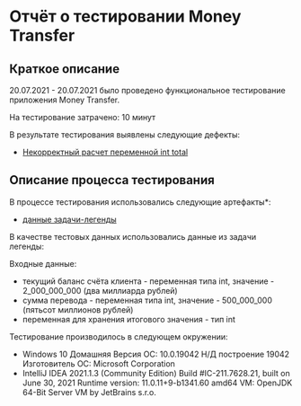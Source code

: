 # Отчёт о тестировании Money Transfer

## Краткое описание

20.07.2021 - 20.07.2021 было проведено функциональное тестирование приложения Money Transfer.

На тестирование затрачено: 10 минут

В результате тестирования выявлены следующие дефекты:
* [Некорректный расчет переменной int total](https://github.com/Milaaver/Money-Transfer/issues/1)


## Описание процесса тестирования

В процессе тестирования использовались следующие артефакты*:
* [данные задачи-легенды](https://github.com/netology-code/javaqa-homeworks/tree/master/programming#%D0%B7%D0%B0%D0%B4%D0%B0%D1%87%D0%B0-1---money-transfer)


В качестве тестовых данных использовались данные из задачи легенды:

Входные данные:

* текущий баланс счёта клиента - переменная типа int, значение - 2_000_000_000 (два миллиарда рублей)
* сумма перевода - переменная типа int, значение - 500_000_000 (пятьсот миллионов рублей)
* переменная для хранения итогового значения - тип int

Тестирование производилось в следующем окружении:
* Windows 10 Домашняя
Версия ОС:                        10.0.19042 Н/Д построение 19042
Изготовитель ОС:                  Microsoft Corporation
* IntelliJ IDEA 2021.1.3 (Community Edition)
Build #IC-211.7628.21, built on June 30, 2021
Runtime version: 11.0.11+9-b1341.60 amd64
VM: OpenJDK 64-Bit Server VM by JetBrains s.r.o.

